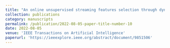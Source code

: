 ```yaml
---
title: "An online unsupervised streaming features selection through dynamic feature clustering"
collection: publications
category: manuscripts
permalink: /publication/2022-08-05-paper-title-number-10
date: 2022-08-05
venue: 'IEEE Transactions on Artificial Intelligence'
paperurl: 'https://ieeexplore.ieee.org/abstract/document/9851506'
---
```

